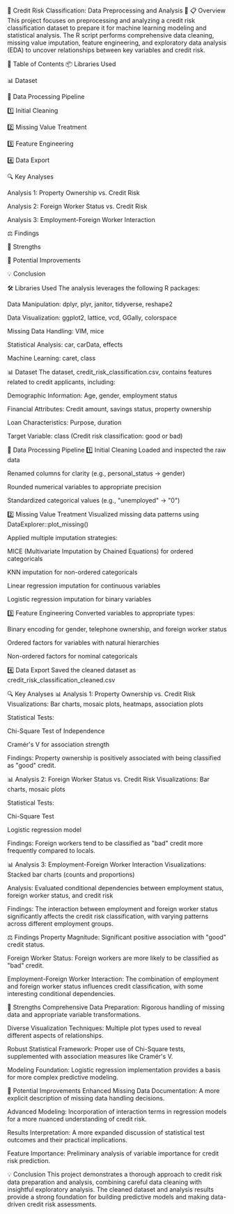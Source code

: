 🚨 Credit Risk Classification: Data Preprocessing and Analysis 🚨
📋 Overview
This project focuses on preprocessing and analyzing a credit risk classification dataset to prepare it for machine learning modeling and statistical analysis. The R script performs comprehensive data cleaning, missing value imputation, feature engineering, and exploratory data analysis (EDA) to uncover relationships between key variables and credit risk.

📑 Table of Contents
📦 Libraries Used

📊 Dataset

🔄 Data Processing Pipeline

1️⃣ Initial Cleaning

2️⃣ Missing Value Treatment

3️⃣ Feature Engineering

4️⃣ Data Export

🔍 Key Analyses

Analysis 1: Property Ownership vs. Credit Risk

Analysis 2: Foreign Worker Status vs. Credit Risk

Analysis 3: Employment-Foreign Worker Interaction

⚖️ Findings

🌟 Strengths

🚀 Potential Improvements

💡 Conclusion

🛠️ Libraries Used
The analysis leverages the following R packages:

Data Manipulation: dplyr, plyr, janitor, tidyverse, reshape2

Data Visualization: ggplot2, lattice, vcd, GGally, colorspace

Missing Data Handling: VIM, mice

Statistical Analysis: car, carData, effects

Machine Learning: caret, class

📊 Dataset
The dataset, credit_risk_classification.csv, contains features related to credit applicants, including:

Demographic Information: Age, gender, employment status

Financial Attributes: Credit amount, savings status, property ownership

Loan Characteristics: Purpose, duration

Target Variable: class (Credit risk classification: good or bad)

🔄 Data Processing Pipeline
1️⃣ Initial Cleaning
Loaded and inspected the raw data

Renamed columns for clarity (e.g., personal_status → gender)

Rounded numerical variables to appropriate precision

Standardized categorical values (e.g., "unemployed" → "0")

2️⃣ Missing Value Treatment
Visualized missing data patterns using DataExplorer::plot_missing()

Applied multiple imputation strategies:

MICE (Multivariate Imputation by Chained Equations) for ordered categoricals

KNN imputation for non-ordered categoricals

Linear regression imputation for continuous variables

Logistic regression imputation for binary variables

3️⃣ Feature Engineering
Converted variables to appropriate types:

Binary encoding for gender, telephone ownership, and foreign worker status

Ordered factors for variables with natural hierarchies

Non-ordered factors for nominal categoricals

4️⃣ Data Export
Saved the cleaned dataset as credit_risk_classification_cleaned.csv

🔍 Key Analyses
📊 Analysis 1: Property Ownership vs. Credit Risk
Visualizations: Bar charts, mosaic plots, heatmaps, association plots

Statistical Tests:

Chi-Square Test of Independence

Cramér's V for association strength

Findings: Property ownership is positively associated with being classified as "good" credit.

📊 Analysis 2: Foreign Worker Status vs. Credit Risk
Visualizations: Bar charts, mosaic plots

Statistical Tests:

Chi-Square Test

Logistic regression model

Findings: Foreign workers tend to be classified as "bad" credit more frequently compared to locals.

📊 Analysis 3: Employment-Foreign Worker Interaction
Visualizations: Stacked bar charts (counts and proportions)

Analysis: Evaluated conditional dependencies between employment status, foreign worker status, and credit risk

Findings: The interaction between employment and foreign worker status significantly affects the credit risk classification, with varying patterns across different employment groups.

⚖️ Findings
Property Magnitude: Significant positive association with "good" credit status.

Foreign Worker Status: Foreign workers are more likely to be classified as "bad" credit.

Employment-Foreign Worker Interaction: The combination of employment and foreign worker status influences credit classification, with some interesting conditional dependencies.

🌟 Strengths
Comprehensive Data Preparation: Rigorous handling of missing data and appropriate variable transformations.

Diverse Visualization Techniques: Multiple plot types used to reveal different aspects of relationships.

Robust Statistical Framework: Proper use of Chi-Square tests, supplemented with association measures like Cramér's V.

Modeling Foundation: Logistic regression implementation provides a basis for more complex predictive modeling.

🚀 Potential Improvements
Enhanced Missing Data Documentation: A more explicit description of missing data handling decisions.

Advanced Modeling: Incorporation of interaction terms in regression models for a more nuanced understanding of credit risk.

Results Interpretation: A more expanded discussion of statistical test outcomes and their practical implications.

Feature Importance: Preliminary analysis of variable importance for credit risk prediction.

💡 Conclusion
This project demonstrates a thorough approach to credit risk data preparation and analysis, combining careful data cleaning with insightful exploratory analysis. The cleaned dataset and analysis results provide a strong foundation for building predictive models and making data-driven credit risk assessments.
